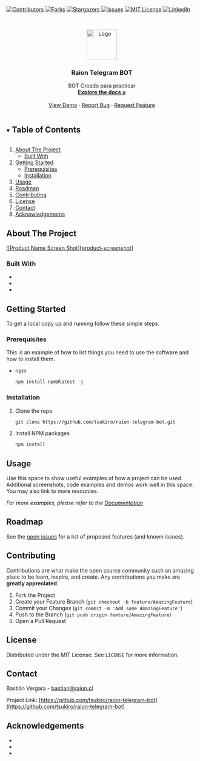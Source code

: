 <!--
*** Thanks for checking out the Best-README-Template. If you have a suggestion
*** that would make this better, please fork the repo and create a pull request
*** or simply open an issue with the tag "enhancement".
*** Thanks again! Now go create something AMAZING! :D
***
***
***
*** To avoid retyping too much info. Do a search and replace for the following:
*** tsukiro, raion-telegram-bot, twitter_handle, bastian@raion.cl, Raion Telegram BOT, BOT Creado para practicar
-->



<!-- PROJECT SHIELDS -->
<!--
*** I'm using markdown "reference style" links for readability.
*** Reference links are enclosed in brackets [ ] instead of parentheses ( ).
*** See the bottom of this document for the declaration of the reference variables
*** for contributors-url, forks-url, etc. This is an optional, concise syntax you may use.
*** https://www.markdownguide.org/basic-syntax/#reference-style-links
-->
[![Contributors][contributors-shield]][contributors-url]
[![Forks][forks-shield]][forks-url]
[![Stargazers][stars-shield]][stars-url]
[![Issues][issues-shield]][issues-url]
[![MIT License][license-shield]][license-url]
[![LinkedIn][linkedin-shield]][linkedin-url]



<!-- PROJECT LOGO -->
<br />
<p align="center">
  <a href="https://github.com/tsukiro/raion-telegram-bot">
    <img src="images/logo.png" alt="Logo" width="80" height="80">
  </a>

  <h3 align="center">Raion Telegram BOT</h3>

  <p align="center">
    BOT Creado para practicar
    <br />
    <a href="https://github.com/tsukiro/raion-telegram-bot"><strong>Explore the docs »</strong></a>
    <br />
    <br />
    <a href="https://github.com/tsukiro/raion-telegram-bot">View Demo</a>
    ·
    <a href="https://github.com/tsukiro/raion-telegram-bot/issues">Report Bug</a>
    ·
    <a href="https://github.com/tsukiro/raion-telegram-bot/issues">Request Feature</a>
  </p>
</p>



<!-- TABLE OF CONTENTS -->
<details open="open">
  <summary><h2 style="display: inline-block">Table of Contents</h2></summary>
  <ol>
    <li>
      <a href="#about-the-project">About The Project</a>
      <ul>
        <li><a href="#built-with">Built With</a></li>
      </ul>
    </li>
    <li>
      <a href="#getting-started">Getting Started</a>
      <ul>
        <li><a href="#prerequisites">Prerequisites</a></li>
        <li><a href="#installation">Installation</a></li>
      </ul>
    </li>
    <li><a href="#usage">Usage</a></li>
    <li><a href="#roadmap">Roadmap</a></li>
    <li><a href="#contributing">Contributing</a></li>
    <li><a href="#license">License</a></li>
    <li><a href="#contact">Contact</a></li>
    <li><a href="#acknowledgements">Acknowledgements</a></li>
  </ol>
</details>



<!-- ABOUT THE PROJECT -->
## About The Project

[![Product Name Screen Shot][product-screenshot]](https://example.com)

### Built With

* []()
* []()
* []()



<!-- GETTING STARTED -->
## Getting Started

To get a local copy up and running follow these simple steps.

### Prerequisites

This is an example of how to list things you need to use the software and how to install them.
* npm
  ```sh
  npm install npm@latest -g
  ```

### Installation

1. Clone the repo
   ```sh
   git clone https://github.com/tsukiro/raion-telegram-bot.git
   ```
2. Install NPM packages
   ```sh
   npm install
   ```



<!-- USAGE EXAMPLES -->
## Usage

Use this space to show useful examples of how a project can be used. Additional screenshots, code examples and demos work well in this space. You may also link to more resources.

_For more examples, please refer to the [Documentation](https://example.com)_



<!-- ROADMAP -->
## Roadmap

See the [open issues](https://github.com/tsukiro/raion-telegram-bot/issues) for a list of proposed features (and known issues).



<!-- CONTRIBUTING -->
## Contributing

Contributions are what make the open source community such an amazing place to be learn, inspire, and create. Any contributions you make are **greatly appreciated**.

1. Fork the Project
2. Create your Feature Branch (`git checkout -b feature/AmazingFeature`)
3. Commit your Changes (`git commit -m 'Add some AmazingFeature'`)
4. Push to the Branch (`git push origin feature/AmazingFeature`)
5. Open a Pull Request



<!-- LICENSE -->
## License

Distributed under the MIT License. See `LICENSE` for more information.



<!-- CONTACT -->
## Contact

Bastián Vergara - bastian@raion.cl

Project Link: [https://github.com/tsukiro/raion-telegram-bot](https://github.com/tsukiro/raion-telegram-bot)



<!-- ACKNOWLEDGEMENTS -->
## Acknowledgements

* []()
* []()
* []()





<!-- MARKDOWN LINKS & IMAGES -->
<!-- https://www.markdownguide.org/basic-syntax/#reference-style-links -->
[contributors-shield]: https://img.shields.io/github/contributors/tsukiro/raion-telegram-bot.svg?style=for-the-badge
[contributors-url]: https://github.com/tsukiro/raion-telegram-bot/graphs/contributors
[forks-shield]: https://img.shields.io/github/forks/tsukiro/raion-telegram-bot.svg?style=for-the-badge
[forks-url]: https://github.com/tsukiro/raion-telegram-bot/network/members
[stars-shield]: https://img.shields.io/github/stars/tsukiro/raion-telegram-bot.svg?style=for-the-badge
[stars-url]: https://github.com/tsukiro/raion-telegram-bot/stargazers
[issues-shield]: https://img.shields.io/github/issues/tsukiro/raion-telegram-bot.svg?style=for-the-badge
[issues-url]: https://github.com/tsukiro/raion-telegram-bot/issues
[license-shield]: https://img.shields.io/github/license/tsukiro/raion-telegram-bot.svg?style=for-the-badge
[license-url]: https://github.com/tsukiro/raion-telegram-bot/blob/master/LICENSE.txt
[linkedin-shield]: https://img.shields.io/badge/-LinkedIn-black.svg?style=for-the-badge&logo=linkedin&colorB=555
[linkedin-url]: https://linkedin.com/in/tsukiro

